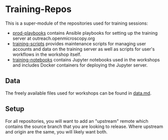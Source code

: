 
# Training-Repos
This is a super-module of the repositories used for training sessions:

 - [prod-playbooks](https://github.com/openmicroscopy/prod-playbooks/) contains Ansible playbooks for
   setting up the training server at outreach.openmicroscopy.org
 - [training-scripts](https://github.com/ome/training-scripts/) provides maintenance scripts for
 	managing user accounts and data on the training server as well as scripts for user's workflows in the workshop itself.
 - [training-notebooks](https://github.com/ome/training-notebooks) contains Jupyter notebooks used in the
 	workshops and includes Docker containers for deploying the Jupyter server.

## Data
The freely available files used for workshops can be found in [data.md](data.md).

## Setup
For all repositories, you will want to add an "upstream" remote which contains
the source branch that you are looking to release. Where upstream and
origin are the same, you will likely want both.
